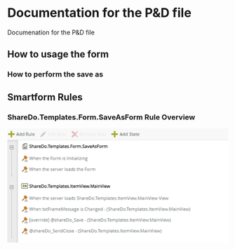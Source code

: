 # Documentation for the P&D file
Documenation for the P&amp;D file

<h2>How to usage the form</h2>
<h3>How to perform the save as </h3>

<h2>Smartform Rules</h2>
<h3>ShareDo.Templates.Form.SaveAsForm Rule Overview</h3>

<img src="https://github.com/LiezelK2/doc/blob/main/images/rulesOne.PNG">
